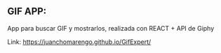 ## GIF APP:


App para buscar GIF y mostrarlos, realizada con REACT + API de Giphy

Link: https://juanchomarengo.github.io/GifExpert/
